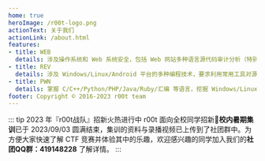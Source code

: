 ```yaml
---
home: true
heroImage: /r00t-logo.png
actionText: 关于我们 
actionLink: /about.html
features:
- title: WEB
  details: 涉及操作系统和 Web 系统安全，包括 Web 网站多种语言源代码审计分析（特别是 PHP）、数据库管理和 SQL 操作、Web 漏洞挖掘和利用（如 SQL 注入和 XSS）、服务器提权、编写代码补丁并修复网站漏洞等安全技能。 
- title: REV
  details: 涉及 Windows/Linux/Android 平台的多种编程技术，要求利用常用工具对源代码及二进制文件进行逆向分析，掌握 Android 移动应用 APK 文件的逆向分析，掌握加解密、内核编程、算法、反调试和代码混淆技术。
- title: PWN
  details: 掌握 C/C++/Python/PHP/Java/Ruby/汇编 等语言，挖掘 Windows/Linux（x86/x86_64 平台）二进制程序漏洞，掌握缓冲区溢出和格式化字符串攻击，编写并利用 shellcode。 
footer: Copyright © 2016-2023 r00t team 
---
```


::: tip 2023 年『r00t战队』招新火热进行中
r00t 面向全校同学招新:clap:**校内暑期集训**已于 2023/09/03 圆满结束，集训的资料与录播视频已上传到了社团群中。为方便大家快速了解 CTF 竞赛并体验其中的乐趣，欢迎感兴趣的同学加入我们的**社团QQ群：419148228** 了解详情。
:::

